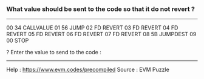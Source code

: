### What value should be sent to the code so that it do not revert ?

***************************************

00	34	CALLVALUE
01	56	JUMP
02	FD	REVERT 
03	FD	REVERT
04      FD      REVERT
05      FD      REVERT
06      FD      REVERT
07      FD      REVERT
08	5B	JUMPDEST
09	00	STOP

? Enter the value to send to the code :

***************************************

Help : https://www.evm.codes/precompiled
Source : EVM Puzzle
